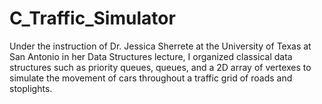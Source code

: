 # C_Traffic_Simulator

Under the instruction of Dr. Jessica Sherrete at the University of Texas at San Antonio in her Data Structures lecture, I organized classical data structures such as priority queues, queues, and a 2D array of vertexes to simulate the movement of cars throughout a traffic grid of roads and stoplights.
